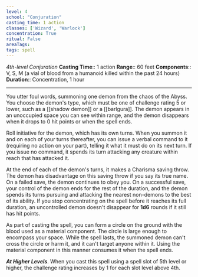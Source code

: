 ```yaml
---
level: 4
school: "Conjuration"
casting_time: 1 action
classes: ['Wizard', 'Warlock']
concentration: True
ritual: False
areaTags: 
tags: spell
---
```


_4th-level Conjuration_
**Casting Time**:: 1 action
**Range**:: 60 feet
**Components**:: V, S, M (a vial of blood from a humanoid killed within the past 24 hours)
**Duration**:: Concentration, 1 hour

---

You utter foul words, summoning one demon from the chaos of the Abyss. You choose the demon's type, which must be one of challenge rating 5 or lower, such as a [[shadow demon]] or a [[barlgura]]. The demon appears in an unoccupied space you can see within range, and the demon disappears when it drops to 0 hit points or when the spell ends.

Roll initiative for the demon, which has its own turns. When you summon it and on each of your turns thereafter, you can issue a verbal command to it (requiring no action on your part), telling it what it must do on its next turn. If you issue no command, it spends its turn attacking any creature within reach that has attacked it.

At the end of each of the demon's turns, it makes a Charisma saving throw. The demon has disadvantage on this saving throw if you say its true name. On a failed save, the demon continues to obey you. On a successful save, your control of the demon ends for the rest of the duration, and the demon spends its turns pursuing and attacking the nearest non-demons to the best of its ability. If you stop concentrating on the spell before it reaches its full duration, an uncontrolled demon doesn't disappear for **1d6** rounds if it still has hit points.

As part of casting the spell, you can form a circle on the ground with the blood used as a material component. The circle is large enough to encompass your space. While the spell lasts, the summoned demon can't cross the circle or harm it, and it can't target anyone within it. Using the material component in this manner consumes it when the spell ends.


**_At Higher Levels_**. When you cast this spell using a spell slot of 5th level or higher, the challenge rating increases by 1 for each slot level above 4th.


